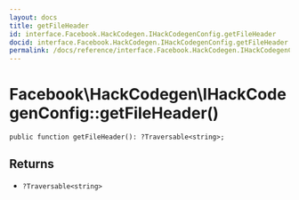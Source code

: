 ```yaml
---
layout: docs
title: getFileHeader
id: interface.Facebook.HackCodegen.IHackCodegenConfig.getFileHeader
docid: interface.Facebook.HackCodegen.IHackCodegenConfig.getFileHeader
permalink: /docs/reference/interface.Facebook.HackCodegen.IHackCodegenConfig.getFileHeader.md
---
```

# Facebook\\HackCodegen\\IHackCodegenConfig::getFileHeader()




``` Hack
public function getFileHeader(): ?Traversable<string>;
```




## Returns




* ` ?Traversable<string> `